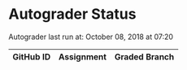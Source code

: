 # Autograder Status
Autograder last run at: October 08, 2018 at 07:20

| GitHub ID | Assignment | Graded Branch |
|-----------|------------|---------------|
